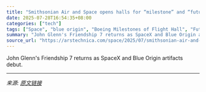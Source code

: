 ```yaml
---
title: "Smithsonian Air and Space opens halls for “milestone” and “future” artifacts"
date: 2025-07-28T16:54:35+08:00
categories: ["tech"]
tags: ["Space", "blue origin", "Boeing Milestones of Flight Hall", "Futures in Space", "inspiration4", "National Air and Space Museum", "reimagined galleries", "renovation", "Smithsonian", "Space exploration", "space history", "spacex"]
summary: "John Glenn's Friendship 7 returns as SpaceX and Blue Origin artifacts debut."
source_url: "https://arstechnica.com/space/2025/07/smithsonian-air-and-space-opens-halls-for-milestone-and-future-artifacts/"
---
```


John Glenn's Friendship 7 returns as SpaceX and Blue Origin artifacts debut.

---

*来源: [原文链接](https://arstechnica.com/space/2025/07/smithsonian-air-and-space-opens-halls-for-milestone-and-future-artifacts/)*
